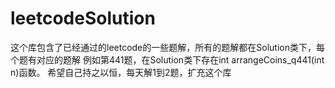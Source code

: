 # leetcodeSolution
这个库包含了已经通过的leetcode的一些题解，所有的题解都在Solution类下，每个题有对应的题解
例如第441题，在Solution类下存在int arrangeCoins_q441(int n)函数。
希望自己持之以恒，每天解1到2题，扩充这个库
